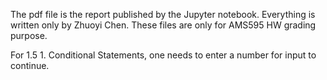 The pdf file is the report published by the Jupyter notebook. Everything is written only by Zhuoyi Chen. These files are only for AMS595 HW grading purpose.

For 1.5 1. Conditional Statements, one needs to enter a number for input to continue.
